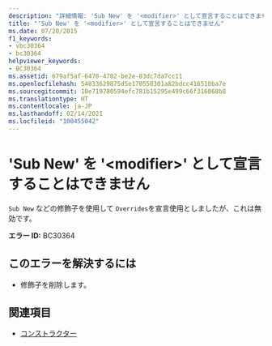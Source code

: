 ```yaml
---
description: "詳細情報: 'Sub New' を '<modifier>' として宣言することはできません"
title: "'Sub New' を '<modifier>' として宣言することはできません"
ms.date: 07/20/2015
f1_keywords:
- vbc30364
- bc30364
helpviewer_keywords:
- BC30364
ms.assetid: 679af5af-6470-4702-be2e-83dc7da7cc11
ms.openlocfilehash: 54833629875d5e170550301a82bdcc416510ba7e
ms.sourcegitcommit: 10e719780594efc781b15295e499c66f316068b8
ms.translationtype: HT
ms.contentlocale: ja-JP
ms.lasthandoff: 02/14/2021
ms.locfileid: "100455042"
---
```

# <a name="sub-new-cannot-be-declared-modifier"></a>'Sub New' を '\<modifier>' として宣言することはできません

`Sub New` などの修飾子を使用して `Overrides`を宣言使用としましたが、これは無効です。  
  
 **エラー ID:** BC30364  
  
## <a name="to-correct-this-error"></a>このエラーを解決するには  
  
- 修飾子を削除します。  
  
## <a name="see-also"></a>関連項目

- [コンストラクター](../programming-guide/concepts/object-oriented-programming.md#constructors)
